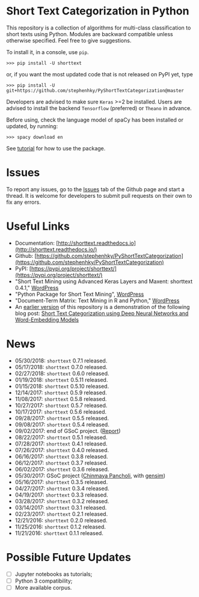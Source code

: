 # Short Text Categorization in Python

This repository is a collection of algorithms for multi-class classification to short texts using Python. Modules are backward compatible unless otherwise specified. Feel free to give suggestions.

To install it, in a console, use `pip`.

```
>>> pip install -U shorttext
```

or, if you want the most updated code that is not released on PyPI yet, type

```
>>> pip install -U git+https://github.com/stephenhky/PyShortTextCategorization@master
```

Developers are advised to make sure `Keras` >=2 be installed. Users are advised to install the backend `Tensorflow` (preferred) or `Theano` in advance.

Before using, check the language model of spaCy has been installed or updated, by running:

```
>>> spacy download en
```

See [tutorial](http://shorttext.readthedocs.io/en/latest/tutorial.html) for how to use the package.

# Issues

To report any issues, go to the [Issues](https://github.com/stephenhky/PyShortTextCategorization/issues) tab of the Github page and start a thread.
It is welcome for developers to submit pull requests on their own
to fix any errors.

# Useful Links

* Documentation: [http://shorttext.readthedocs.io](http://shorttext.readthedocs.io/)
* Github: [https://github.com/stephenhky/PyShortTextCategorization](https://github.com/stephenhky/PyShortTextCategorization)
* PyPI: [https://pypi.org/project/shorttext/](https://pypi.org/project/shorttext/)
* "Short Text Mining using Advanced Keras Layers and Maxent: shorttext 0.4.1," [WordPress](https://datawarrior.wordpress.com/2017/07/30/short-text-mining-using-advanced-keras-layers-and-maxent-shorttext-0-4-1/)
* "Python Package for Short Text Mining", [WordPress](https://datawarrior.wordpress.com/2016/12/22/python-package-for-short-text-mining/)
* "Document-Term Matrix: Text Mining in R and Python," [WordPress](https://datawarrior.wordpress.com/2018/01/22/document-term-matrix-text-mining-in-r-and-python/)
* An [earlier version](https://github.com/stephenhky/PyShortTextCategorization/tree/b298d3ce7d06a9b4e0f7d32f27bab66064ba7afa) of this repository is a demonstration of the following blog post: [Short Text Categorization using Deep Neural Networks and Word-Embedding Models](https://datawarrior.wordpress.com/2016/10/12/short-text-categorization-using-deep-neural-networks-and-word-embedding-models/)

# News

* 05/30/2018: `shorttext` 0.7.1 released.
* 05/17/2018: `shorttext` 0.7.0 released.
* 02/27/2018: `shorttext` 0.6.0 released.
* 01/19/2018: `shorttext` 0.5.11 released.
* 01/15/2018: `shorttext` 0.5.10 released.
* 12/14/2017: `shorttext` 0.5.9 released.
* 11/08/2017: `shorttext` 0.5.8 released.
* 10/27/2017: `shorttext` 0.5.7 released.
* 10/17/2017: `shorttext` 0.5.6 released.
* 09/28/2017: `shorttext` 0.5.5 released.
* 09/08/2017: `shorttext` 0.5.4 released.
* 09/02/2017: end of GSoC project. ([Report](https://rare-technologies.com/chinmayas-gsoc-2017-summary-integration-with-sklearn-keras-and-implementing-fasttext/))
* 08/22/2017: `shorttext` 0.5.1 released.
* 07/28/2017: `shorttext` 0.4.1 released.
* 07/26/2017: `shorttext` 0.4.0 released.
* 06/16/2017: `shorttext` 0.3.8 released.
* 06/12/2017: `shorttext` 0.3.7 released.
* 06/02/2017: `shorttext` 0.3.6 released.
* 05/30/2017: GSoC project ([Chinmaya Pancholi](https://rare-technologies.com/google-summer-of-code-2017-week-1-on-integrating-gensim-with-scikit-learn-and-keras/), with [gensim](https://radimrehurek.com/gensim/))
* 05/16/2017: `shorttext` 0.3.5 released.
* 04/27/2017: `shorttext` 0.3.4 released.
* 04/19/2017: `shorttext` 0.3.3 released.
* 03/28/2017: `shorttext` 0.3.2 released.
* 03/14/2017: `shorttext` 0.3.1 released.
* 02/23/2017: `shorttext` 0.2.1 released.
* 12/21/2016: `shorttext` 0.2.0 released.
* 11/25/2016: `shorttext` 0.1.2 released.
* 11/21/2016: `shorttext` 0.1.1 released.

# Possible Future Updates

- [ ] Jupyter notebooks as tutorials;
- [ ] Python 3 compatibility;
- [ ] More available corpus.